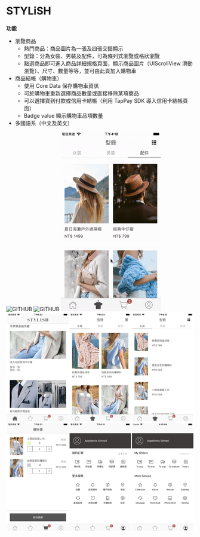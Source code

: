# STYLiSH
**功能**
 * 瀏覽商品
    * 熱門商品：商品圖片為一張及四張交錯顯示
    * 型錄：分為女裝、男裝及配件，可為條列式瀏覽或格狀瀏覽
    * 點選商品即可進入商品詳細規格頁面，顯示商品圖片（UIScrollView 滑動瀏覽）、尺寸、數量等等，並可由此頁加入購物車
 * 商品結帳（購物車）
    * 使用 Core Data 保存購物車資訊
    * 可於購物車重新選擇商品數量或直接移除某項商品
    * 可以選擇貨到付款或信用卡結帳（利用 TapPay SDK 導入信用卡結帳頁面）
    * Badge value 顯示購物車品項數量
 * 多國語系（中文及英文）

![GITHUB](https://github.com/Sylviajiafen/STYLiSH/blob/master/STYLiSH_01.gif)
![GITHUB](https://github.com/Sylviajiafen/STYLiSH/blob/master/STYLiSH_02.gif)
![GITHUB](https://github.com/Sylviajiafen/STYLiSH/blob/master/STYLiSH_03.gif)
![GITHUB](https://github.com/Sylviajiafen/STYLiSH/blob/master/IMG_5452.png)
